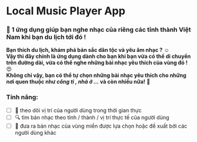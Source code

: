# Local Music Player App

### 🚀 1 ứng dụng giúp bạn nghe nhạc của riêng các tỉnh thành Việt Nam khi bạn du lịch tới đó !

**Bạn thích du lịch, khám phá bản sắc dân tộc và yêu âm nhạc ?** ☺️ <br>
**Vậy thì đây chính là ứng dụng dành cho bạn khi bạn vừa có thể di chuyển trên đường dài, vừa có thể nghe những bài nhạc yêu thích của vùng đó !** 😍 <br>
**Không chỉ vậy, bạn có thể tự chọn những bài nhạc yêu thích cho những nơi quen thuộc như *công ti , nhà ở ...* và còn nhiều nữa!** 👀 <br>

### Tính năng:
- [ ] 📍 theo dõi vị trí của người dùng trong thời gian thực
- [ ] 🔍 tìm bản nhạc theo tỉnh / thành / vị trí thực tế của người dùng
- [ ] 🎵 đưa ra bản nhạc của vùng miền được lựa chọn hoặc đề xuất bởi các người dùng khác
